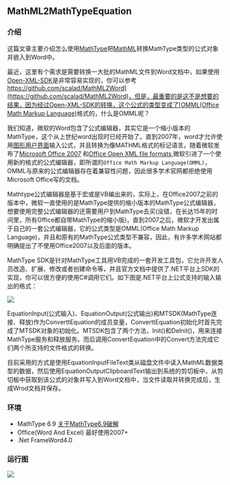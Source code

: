 ## MathML2MathTypeEquation ##

### 介绍 ###

这篇文章主要介绍怎么使用[MathType](https://www.dessci.com/en/reference/sdk/)把[MathML](https://zh.wikipedia.org/wiki/%E6%95%B0%E5%AD%A6%E7%BD%AE%E6%A0%87%E8%AF%AD%E8%A8%80)转换MathType类型的公式对象并嵌入到Word中。

最近，这里有个需求是需要转换一大批的MathML文件到Word文档中，如果使用[Open-XML-SDK](https://github.com/OfficeDev/Open-XML-SDK)是非常容易实现的，你可以参考[https://github.com/scalad/MathML2Word](https://github.com/scalad/MathML2Word)，但是，最重要的是这不是想要的结果，因为经过Open-XML-SDK的转换，这个公式的类型变成了[OMML(Office Math Markup Language)](https://en.wikipedia.org/wiki/Mathematical_markup_language)格式的，什么是OMML呢？

我们知道，微软的Word包含了公式编辑器，其实它是一个缩小版本的MathType，这个从上世纪word出现时已经开始了。直到2007年，word才允许使用[图形用户界面](https://en.wikipedia.org/wiki/Graphical_user_interface)输入公式，并且转换为像MATHML格式的标记语言。随着微软发布了[Microsoft Office 2007](https://en.wikipedia.org/wiki/Microsoft_Office_2007) 和[Office Open XML file formats](https://en.wikipedia.org/wiki/Office_Open_XML_file_formats),微软引进了一个使用新的格式的公式编辑器，即所谓的`Office Math Markup Language(OMML)`，OMML与原来的公式编辑器存在着兼容性问题，因此很多学术官网都拒绝使用Microsoft Office写的文档。

Mathtype公式编辑器是基于宏或是VB编出来的，实际上，在Office2007之前的版本中，微软一直使用的是MathType提供的缩小版本的MathType公式编辑器，想要使用完整公式编辑器的还需要用户到MathType去买(没错，在长达15年的时间里，所有Office都自带MathType的缩小版)，直到2007之后，微软才开发出属于自己的一套公式编辑器，它的公式类型是OMML(Office Math Markup Language)，并且和原有的MathType公式类型不兼容，因此，有许多学术网站都明确提出了不使用Office2007以及后面的版本。

MathType SDK是针对MathType工具用VB完成的一套开发工具包，它允许开发人员改造、扩展、修改或者创建命令等，并且官方文档中提供了.NET平台上SDK的实现，你可以很方便的使用C#调用它们。如下图是.NET平台上公式支持的输入输出的格式：

![](https://github.com/scalad/MathML2MathTypeEquation/blob/master/doc/image/MTSDKDN.png)

EquationInput(公式输入)、EquationOutput(公式输出)和MTSDK(MathType连接、释放)作为ConverttEquation的成员变量，ConverttEquation初始化时首先完成了MTSDK对象的初始化。MTSDK包含了两个方法，Init()和DeInit()，用来连接MathType服务和释放服务。而后调用ConvertEquation中的Convert方法完成它们两个所支持的文件格式的转换。

目前采用的方式是使用EquationInputFileText类从磁盘文件中读入MathML数据类型的数据，然后使用EquationOutputClipboardText输出到系统的剪切板中，从剪切板中获取到该公式的对象并写入到Word文档中，当文件读取并转换完成后，生成Wrod文档并保存。

### 环境 ###
* MathType 6.9 [关于MathType6.9破解](http://download.csdn.net/detail/qq_20545159/9921565)
* Office(Word And Excel) 最好使用2007+
* .Net FrameWord4.0

### 运行图 ###
![](https://github.com/scalad/MathML2MathTypeEquation/blob/master/doc/effect.gif)